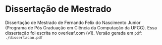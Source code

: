 # Dissertação de Mestrado

Dissertação de Mestrado de Fernando Felix do Nascimento Junior (Programa de Pós Graduação em Ciência da Computação da UFCG).
Essa dissertação foi escrita no overleaf.com (v1). Versão gerada em `pdf`: `./dissertacao.pdf`
